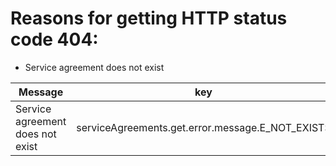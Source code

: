 # Reasons for getting HTTP status code 404:

* Service agreement does not exist

| Message | key 
--- | --- |
|Service agreement does not exist|serviceAgreements.get.error.message.E_NOT_EXISTS|
